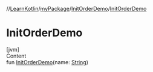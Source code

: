 //[LearnKotlin](../../index.md)/[myPackage](../index.md)/[InitOrderDemo](index.md)/[InitOrderDemo](-init-order-demo.md)



# InitOrderDemo  
[jvm]  
Content  
fun [InitOrderDemo](-init-order-demo.md)(name: [String](https://kotlinlang.org/api/latest/jvm/stdlib/kotlin/-string/index.html))  



